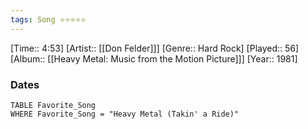 ```yaml
---
tags: Song ⭐⭐⭐⭐⭐ 
---
```

[Time:: 4:53]
[Artist:: [[Don Felder]]]
[Genre:: Hard Rock]
[Played:: 56]
[Album:: [[Heavy Metal: Music from the Motion Picture]]]
[Year:: 1981]
### Dates
````dataview
TABLE Favorite_Song
WHERE Favorite_Song = "Heavy Metal (Takin' a Ride)"
````
